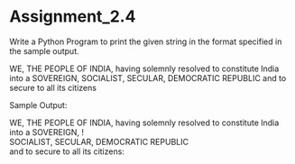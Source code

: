 # Assignment_2.4

Write a Python Program to print the given string in the format specified in the sample
output.

WE, THE PEOPLE OF INDIA, having solemnly resolved to constitute India into a
SOVEREIGN, SOCIALIST, SECULAR, DEMOCRATIC REPUBLIC and to secure to all
its citizens

Sample Output:


WE, THE PEOPLE OF INDIA,
      having solemnly resolved to constitute India into a SOVEREIGN, !       
           SOCIALIST, SECULAR, DEMOCRATIC REPUBLIC             
             and to secure to all its citizens:
